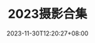 ---
image: "/images/post_pics/2023-photo/meilixueshan.jpg"
title: "2023摄影合集"
date: 2023-11-30T12:20:27+08:00
tags: ["生活"]
description: 2023年，拍了一些喜欢的照片
---